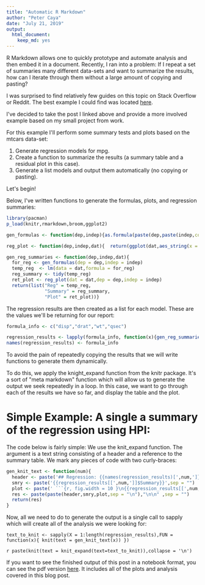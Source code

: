 ```yaml
---
title: "Automatic R Markdown"
author: "Peter Caya"
date: "July 21, 2019"
output:
  html_document:
    keep_md: yes
---
```



R Markdown allows one to quickly prototype and automate analysis and then embed it in a document. Recently, I ran into a problem: If I repeat a set of summaries many different data-sets and want to summarize the results, how can I iterate through them without a large amount of copying and pasting?

I was surprised to find relatively few guides on this topic on Stack Overflow or Reddit. The best example I could find was located [here](https://stackoverflow.com/questions/21729415/generate-dynamic-r-markdown-blocks).

I've decided to take the post I linked above and provide a more involved example based on my small project from work.

For this example I'll perform some summary tests and plots based on the mtcars data-set:

1. Generate regression models for mpg.
2. Create a function to summarize the results (a summary table and a residual plot in this case).
3. Generate a list models and output them automatically (no copying or pasting).

Let's begin!

Below, I've written functions to generate the formulas, plots, and regression summaries:

```r
library(pacman)
p_load(knitr,rmarkdown,broom,ggplot2)

gen_formulas <- function(dep,indep){as.formula(paste(dep,paste(indep,collapse = "+"),sep = "~"))}

reg_plot <- function(dep,indep,dat){  return(ggplot(dat,aes_string(x = dep,y = indep))+geom_point()+stat_smooth(method = "lm",col = "blue")+theme_bw())}

gen_reg_summaries <- function(dep,indep,dat){
  for_reg <- gen_formulas(dep = dep,indep = indep)
  temp_reg  <- lm(data = dat,formula = for_reg)
  reg_summary <- tidy(temp_reg)
  ret_plot <- reg_plot(dat = dat,dep = dep,indep = indep)
  return(list("Reg" = temp_reg,
              "Summary" = reg_summary,
              "Plot" = ret_plot))}
```
The regression results are then created as a list for each model. These are the values we'll be returning for our report:

```r
formula_info <- c("disp","drat","wt","qsec")

regression_results <- lapply(formula_info, function(x){gen_reg_summaries(dep = "hp",indep = x,dat = mtcars) })
names(regression_results) <- formula_info
```
To avoid the pain of repeatedly copying the results that we will write functions to generate them dynamically.

To do this, we apply the knight_expand function from the knitr package. It's a sort of "meta markdown" function which will allow us to generate the output we seek repeatedly in a loop. In this case, we want to go through each of the results we have so far, and display the table and the plot.

# Simple Example: A single a summary of the regression using HPI:

The code below is fairly simple: We use the knit_expand function. The argument is a text string consisting of a header and a reference to the summary table.  We mark any pieces of code with two curly-braces:

```r
gen_knit_text <- function(num){
  header <- paste('## Regression: {{names(regression_results)[',num,']}}',sep = "")
  smry <- paste('{{regression_results[[',num,']]$Summary}}',sep = "")
  plot <- paste(' ```{r, fig.width = 10 }\n{{regression_results[[',num,']]$Plot}}\n```',sep = "")
  res <- paste(paste(header,smry,plot,sep = "\n"),"\n\n" ,sep = "")
  return(res)
}
```

Now, all we need to do to generate the output is a single call to sapply which will create all of the analysis we were looking for:

```{r, message=FALSE,message=FALSE,warning=FALSE}
text_to_knit <- sapply(X = 1:length(regression_results),FUN = function(x){ knit(text = gen_knit_text(x)) })
```
`r paste(knit(text = knit_expand(text=text_to_knit)),collapse = '\n') `

If you want to see the finished output of this  post in a notebook format, you can see the pdf version [here](https://github.com/poc1673/poc1673.github.io/blob/master/_posts/Automatic%20R%20Markdown.pdf). It includes all of the plots and analysis covered in this blog post.
